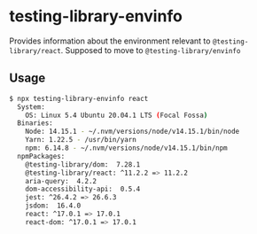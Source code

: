 # testing-library-envinfo

Provides information about the environment relevant to `@testing-library/react`.
Supposed to move to `@testing-library/envinfo`

## Usage

```bash
$ npx testing-library-envinfo react
  System:
    OS: Linux 5.4 Ubuntu 20.04.1 LTS (Focal Fossa)
  Binaries:
    Node: 14.15.1 - ~/.nvm/versions/node/v14.15.1/bin/node
    Yarn: 1.22.5 - /usr/bin/yarn
    npm: 6.14.8 - ~/.nvm/versions/node/v14.15.1/bin/npm
  npmPackages:
    @testing-library/dom:  7.28.1
    @testing-library/react: ^11.2.2 => 11.2.2
    aria-query:  4.2.2
    dom-accessibility-api:  0.5.4
    jest: ^26.4.2 => 26.6.3
    jsdom:  16.4.0
    react: ^17.0.1 => 17.0.1
    react-dom: ^17.0.1 => 17.0.1
```
